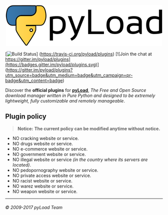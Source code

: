 <p align="center"><a href="https://pyload.net/"><img src="/media/banner.png" alt="pyLoad" /></a></p>

[![Build Status](https://travis-ci.org/pyload/plugins.svg?branch=master)]
(https://travis-ci.org/pyload/plugins)
[![Join the chat at https://gitter.im/pyload/plugins](https://badges.gitter.im/pyload/plugins.svg)]
(https://gitter.im/pyload/plugins?utm_source=badge&utm_medium=badge&utm_campaign=pr-badge&utm_content=badge)

Discover the **official plugins** for
[**pyLoad**](https://github.com/pyload/pyload),
*The Free and Open Source download manager written in Pure Python and designed
to be extremely lightweight, fully customizable and remotely manageable*.


Plugin policy
-------------

> **Notice:**
> **The current policy can be modified anytime without notice.**

 - NO cracking website or service.
 - NO drugs website or service.
 - NO e-commerce website or service.
 - NO government website or service.
 - NO illegal website or service *(in the country where its servers are located)*.
 - NO pedopornography website or service.
 - NO private access website or service.
 - NO racist website or service.
 - NO warez website or service.
 - NO weapon website or service.


------------------------------
###### © 2009-2017 pyLoad Team
